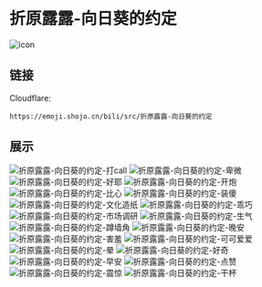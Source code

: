 # 折原露露-向日葵的约定
![icon](https://emoji.shojo.cn/bili/src/折原露露-向日葵的约定/icon.png)
## 链接
Cloudflare:
```
https://emoji.shojo.cn/bili/src/折原露露-向日葵的约定
```
## 展示
![折原露露-向日葵的约定-打call](https://emoji.shojo.cn/bili/src/折原露露-向日葵的约定/折原露露-向日葵的约定-打call.png)
![折原露露-向日葵的约定-卑微](https://emoji.shojo.cn/bili/src/折原露露-向日葵的约定/折原露露-向日葵的约定-卑微.png)
![折原露露-向日葵的约定-好耶](https://emoji.shojo.cn/bili/src/折原露露-向日葵的约定/折原露露-向日葵的约定-好耶.png)
![折原露露-向日葵的约定-开炮](https://emoji.shojo.cn/bili/src/折原露露-向日葵的约定/折原露露-向日葵的约定-开炮.png)
![折原露露-向日葵的约定-比心](https://emoji.shojo.cn/bili/src/折原露露-向日葵的约定/折原露露-向日葵的约定-比心.png)
![折原露露-向日葵的约定-装傻](https://emoji.shojo.cn/bili/src/折原露露-向日葵的约定/折原露露-向日葵的约定-装傻.png)
![折原露露-向日葵的约定-文化造纸](https://emoji.shojo.cn/bili/src/折原露露-向日葵的约定/折原露露-向日葵的约定-文化造纸.png)
![折原露露-向日葵的约定-乖巧](https://emoji.shojo.cn/bili/src/折原露露-向日葵的约定/折原露露-向日葵的约定-乖巧.png)
![折原露露-向日葵的约定-市场调研](https://emoji.shojo.cn/bili/src/折原露露-向日葵的约定/折原露露-向日葵的约定-市场调研.png)
![折原露露-向日葵的约定-生气](https://emoji.shojo.cn/bili/src/折原露露-向日葵的约定/折原露露-向日葵的约定-生气.png)
![折原露露-向日葵的约定-蹲墙角](https://emoji.shojo.cn/bili/src/折原露露-向日葵的约定/折原露露-向日葵的约定-蹲墙角.png)
![折原露露-向日葵的约定-晚安](https://emoji.shojo.cn/bili/src/折原露露-向日葵的约定/折原露露-向日葵的约定-晚安.png)
![折原露露-向日葵的约定-害羞](https://emoji.shojo.cn/bili/src/折原露露-向日葵的约定/折原露露-向日葵的约定-害羞.png)
![折原露露-向日葵的约定-可可爱爱](https://emoji.shojo.cn/bili/src/折原露露-向日葵的约定/折原露露-向日葵的约定-可可爱爱.png)
![折原露露-向日葵的约定-晕](https://emoji.shojo.cn/bili/src/折原露露-向日葵的约定/折原露露-向日葵的约定-晕.png)
![折原露露-向日葵的约定-好奇](https://emoji.shojo.cn/bili/src/折原露露-向日葵的约定/折原露露-向日葵的约定-好奇.png)
![折原露露-向日葵的约定-早安](https://emoji.shojo.cn/bili/src/折原露露-向日葵的约定/折原露露-向日葵的约定-早安.png)
![折原露露-向日葵的约定-点赞](https://emoji.shojo.cn/bili/src/折原露露-向日葵的约定/折原露露-向日葵的约定-点赞.png)
![折原露露-向日葵的约定-震惊](https://emoji.shojo.cn/bili/src/折原露露-向日葵的约定/折原露露-向日葵的约定-震惊.png)
![折原露露-向日葵的约定-干杯](https://emoji.shojo.cn/bili/src/折原露露-向日葵的约定/折原露露-向日葵的约定-干杯.png)
